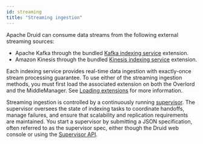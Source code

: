 ```yaml
---
id: streaming
title: "Streaming ingestion"
---
```


<!--
  ~ Licensed to the Apache Software Foundation (ASF) under one
  ~ or more contributor license agreements.  See the NOTICE file
  ~ distributed with this work for additional information
  ~ regarding copyright ownership.  The ASF licenses this file
  ~ to you under the Apache License, Version 2.0 (the
  ~ "License"); you may not use this file except in compliance
  ~ with the License.  You may obtain a copy of the License at
  ~
  ~   http://www.apache.org/licenses/LICENSE-2.0
  ~
  ~ Unless required by applicable law or agreed to in writing,
  ~ software distributed under the License is distributed on an
  ~ "AS IS" BASIS, WITHOUT WARRANTIES OR CONDITIONS OF ANY
  ~ KIND, either express or implied.  See the License for the
  ~ specific language governing permissions and limitations
  ~ under the License.
  -->

Apache Druid can consume data streams from the following external streaming sources:

* Apache Kafka through the bundled [Kafka indexing service](kafka-ingestion.md) extension.
* Amazon Kinesis through the bundled [Kinesis indexing service](kinesis-ingestion.md) extension.

Each indexing service provides real-time data ingestion with exactly-once stream processing guarantee.
To use either of the streaming ingestion methods, you must first load the associated extension on both the Overlord and the MiddleManager. See [Loading extensions](../configuration/extensions.md#loading-extensions) for more information.

Streaming ingestion is controlled by a continuously running [supervisor](supervisor.md).
The supervisor oversees the state of indexing tasks to coordinate handoffs, manage failures, and ensure that scalability and replication requirements are maintained.
You start a supervisor by submitting a JSON specification, often referred to as the supervisor spec, either though the Druid web console or using the [Supervisor API](../api-reference/supervisor-api.md).